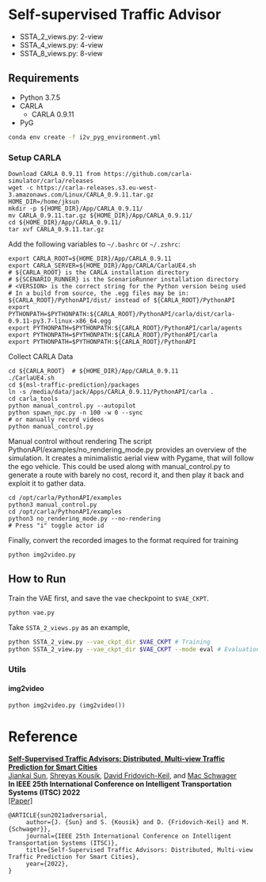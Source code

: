 # Self-supervised Traffic Advisor

- SSTA_2_views.py: 2-view
- SSTA_4_views.py: 4-view
- SSTA_8_views.py: 8-view

## Requirements
- Python 3.7.5
- CARLA
  - CARLA 0.9.11
- PyG
```bash
conda env create -f i2v_pyg_environment.yml
```

### Setup CARLA
```
Download CARLA 0.9.11 from https://github.com/carla-simulator/carla/releases
wget -c https://carla-releases.s3.eu-west-3.amazonaws.com/Linux/CARLA_0.9.11.tar.gz
HOME_DIR=/home/jksun
mkdir -p ${HOME_DIR}/App/CARLA_0.9.11/
mv CARLA_0.9.11.tar.gz ${HOME_DIR}/App/CARLA_0.9.11/
cd ${HOME_DIR}/App/CARLA_0.9.11/
tar xvf CARLA_0.9.11.tar.gz
```
Add the following variables to `~/.bashrc` or `~/.zshrc`:
```
export CARLA_ROOT=${HOME_DIR}/App/CARLA_0.9.11
export CARLA_SERVER=${HOME_DIR}/App/CARLA/CarlaUE4.sh
# ${CARLA_ROOT} is the CARLA installation directory
# ${SCENARIO_RUNNER} is the ScenarioRunner installation directory
# <VERSION> is the correct string for the Python version being used
# In a build from source, the .egg files may be in: ${CARLA_ROOT}/PythonAPI/dist/ instead of ${CARLA_ROOT}/PythonAPI
export PYTHONPATH=$PYTHONPATH:${CARLA_ROOT}/PythonAPI/carla/dist/carla-0.9.11-py3.7-linux-x86_64.egg
export PYTHONPATH=$PYTHONPATH:${CARLA_ROOT}/PythonAPI/carla/agents
export PYTHONPATH=$PYTHONPATH:${CARLA_ROOT}/PythonAPI/carla
export PYTHONPATH=$PYTHONPATH:${CARLA_ROOT}/PythonAPI
```
Collect CARLA Data
```
cd ${CARLA_ROOT}  # ${HOME_DIR}/App/CARLA_0.9.11
./CarlaUE4.sh
cd ${msl-traffic-prediction}/packages
ln -s /media/data/jack/Apps/CARLA_0.9.11/PythonAPI/carla .
cd carla_tools
python manual_control.py --autopilot
python spawn_npc.py -n 100 -w 0 --sync
# or manually record videos
python manual_control.py
```
Manual control without rendering
The script PythonAPI/examples/no_rendering_mode.py provides an overview of the simulation. It creates a minimalistic aerial view with Pygame, that will follow the ego vehicle. This could be used along with manual_control.py to generate a route with barely no cost, record it, and then play it back and exploit it to gather data.
```
cd /opt/carla/PythonAPI/examples
python3 manual_control.py
cd /opt/carla/PythonAPI/examples
python3 no_rendering_mode.py --no-rendering
# Press "i" toggle actor id
```
Finally, convert the recorded images to the format required for training
```
python img2video.py
```
## How to Run
Train the VAE first, and save the vae checkpoint to `$VAE_CKPT`.
```
python vae.py
```

Take `SSTA_2_views.py` as an example, 
```bash
python SSTA_2_view.py --vae_ckpt_dir $VAE_CKPT # Training
python SSTA_2_view.py --vae_ckpt_dir $VAE_CKPT --mode eval # Evaluation
```

### Utils
#### img2video
```
python img2video.py (img2video())
```


# Reference
**[Self-Supervised Traffic Advisors: Distributed, Multi-view Traffic Prediction for Smart Cities](https://arxiv.org/abs/2204.06171)**
<br />
[Jiankai Sun](https://scholar.google.com/citations?user=726MCb8AAAAJ&hl=en),
[Shreyas Kousik](https://www.shreyaskousik.com/), 
[David Fridovich-Keil](https://dfridovi.github.io/), and
[Mac Schwager](http://web.stanford.edu/~schwager/)
<br />
**In IEEE 25th International Conference on Intelligent Transportation Systems (ITSC) 2022**
<br />
[[Paper]](https://arxiv.org/abs/2204.06171)

```
@ARTICLE{sun2021adversarial,
     author={J. {Sun} and S. {Kousik} and D. {Fridovich-Keil} and M. {Schwager}},
     journal={IEEE 25th International Conference on Intelligent Transportation Systems (ITSC)},
     title={Self-Supervised Traffic Advisors: Distributed, Multi-view Traffic Prediction for Smart Cities},
     year={2022},
}
```
